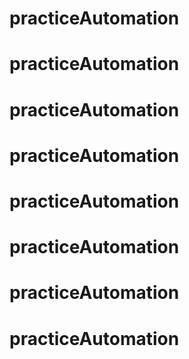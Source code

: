 # practiceAutomation
# practiceAutomation
# practiceAutomation
# practiceAutomation
# practiceAutomation
# practiceAutomation
# practiceAutomation
# practiceAutomation
